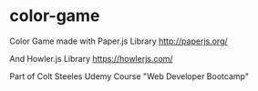 # color-game
Color Game made with Paper.js Library
http://paperjs.org/

And Howler.js Library
https://howlerjs.com/

Part of Colt Steeles Udemy Course "Web Developer Bootcamp"
